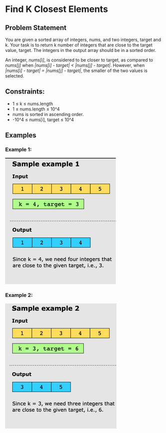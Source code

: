 # Find K Closest Elements

## Problem Statement

You are given a sorted array of integers, nums, and two integers, target and k. Your task is to return k number of
integers that are close to the target value, target. The integers in the output array should be in a sorted order.

An integer, _nums[i]_, is considered to be closer to target, as compared to _nums[j]_ when _|nums[i] - target| <
|nums[j] -
target|_. However, when _|nums[i] - target| = |nums[j] - target|_, the smaller of the two values is selected.

## Constraints:

- 1 ≤ k ≤ nums.length
- 1 ≤ nums.length ≤ 10^4
- nums is sorted in ascending order.
- -10^4 ≤ nums[i], target ≤ 10^4

## Examples

### Example 1:

![img.png](img.png)

### Example 2:

![img_1.png](img_1.png)
